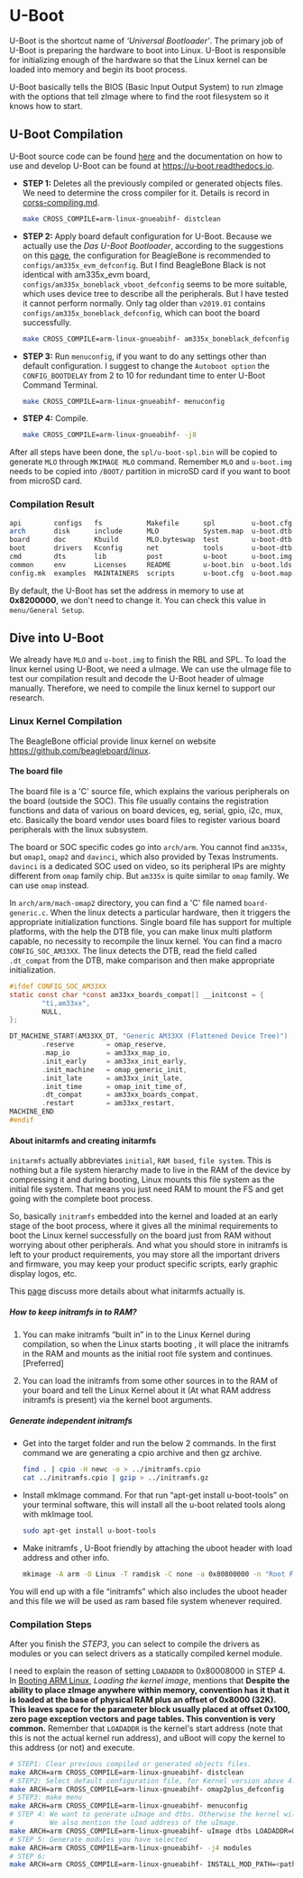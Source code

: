 # U-Boot

U-Boot is the shortcut name of _'Universal Bootloader'_. The primary job of U-Boot is preparing the hardware to boot into Linux. U-Boot is responsible for initializing enough of the hardware so that the Linux kernel can be loaded into memory and begin its boot process.

U-Boot basically tells the BIOS (Basic Input Output System) to run zImage with the options that tell zImage where to find the root filesystem so it knows how to start.

## U-Boot Compilation

U-Boot source code can be found [here](https://source.denx.de/u-boot/u-boot.git) and the documentation on how to use and develop U-Boot can be found at <https://u‑boot.readthedocs.io>.

- **STEP 1:** Deletes all the previously compiled or generated objects files. We need to determine the cross compiler for it. Details is record in [corss-compiling.md](cross-compiling.md).

    ```bash
    make CROSS_COMPILE=arm-linux-gnueabihf- distclean
    ```

- **STEP 2:** Apply board default configuration for U-Boot. Because we actually use the _Das U-Boot Bootloader_, according to the suggestions on this [page](https://beagleboard.org/project/U-Boot+%28V1%29/), the configuration for BeagleBone is recommended to `configs/am335x_evm_defconfig`. But I find BeagleBone Black is not identical with am335x_evm board, `configs/am335x_boneblack_vboot_defconfig` seems to be more suitable, which uses device tree to describe all the peripherals. But I have tested it cannot perform normally. Only tag older than `v2019.01` contains `configs/am335x_boneblack_defconfig`, which can boot the board successfully.

    ```bash
    make CROSS_COMPILE=arm-linux-gnueabihf- am335x_boneblack_defconfig
    ```

- **STEP 3:** Run `menuconfig`, if you want to do any settings other than default configuration. I suggest to change the `Autoboot option` the `CONFIG_BOOTDELAY` from 2 to 10 for redundant time to enter U-Boot Command Terminal.

    ```bash
    make CROSS_COMPILE=arm-linux-gnueabihf- menuconfig
    ```

- **STEP 4:** Compile.

    ```bash
    make CROSS_COMPILE=arm-linux-gnueabihf- -j8
    ```

After all steps have been done, the `spl/u-boot-spl.bin` will be copied to generate `MLO` through `MKIMAGE MLO` command. Remember `MLO` and `u-boot.img` needs to be copied into `/BOOT/` partition in microSD card if you want to boot from microSD card.

### Compilation Result

```bash
api        configs   fs           Makefile      spl         u-boot.cfg.configs  u-boot-nodtb.bin
arch       disk      include      MLO           System.map  u-boot.dtb          u-boot.srec
board      doc       Kbuild       MLO.byteswap  test        u-boot-dtb.bin      u-boot.sym
boot       drivers   Kconfig      net           tools       u-boot-dtb.img
cmd        dts       lib          post          u-boot      u-boot.img
common     env       Licenses     README        u-boot.bin  u-boot.lds
config.mk  examples  MAINTAINERS  scripts       u-boot.cfg  u-boot.map
```

By default, the U-Boot has set the address in memory to use at **0x8200000**, we don't need to change it. You can check this value in `menu/General Setup`.

## Dive into U-Boot

We already have `MLO` and `u-boot.img` to finish the RBL and SPL. To load the linux kernel using U-Boot, we need a uImage. We can use the uImage file to test our compilation result and decode the U-Boot header of uImage manually. Therefore, we need to compile the linux kernel to support our research.

### Linux Kernel Compilation

The BeagleBone official provide linux kernel on website <https://github.com/beagleboard/linux>.

#### The board file

The board file is a 'C' source file, which explains the various peripherals on the board (outside the SOC). This file usually contains the registration functions and data of various on board devices, eg, serial, gpio, i2c, mux, etc. Basically the board vendor uses board files to register various board peripherals with the linux subsystem.

The board or SOC specific codes go into `arch/arm`. You cannot find `am335x`, but `omap1`, `omap2` and `davinci`, which also provided by Texas Instruments. `davinci` is a dedicated SOC used on video, so its peripheral IPs are mighty different from `omap` family chip. But `am335x` is quite similar to `omap` family. We can use `omap` instead.

In `arch/arm/mach-omap2` directory, you can find a 'C' file named `board-generic.c`. When the linux detects a particular hardware, then it triggers the appropriate initialization functions. Single board file has support for multiple platforms, with the help the DTB file, you can make linux multi platform capable, no necessity to recompile the linux kernel. You can find a macro `CONFIG_SOC_AM33XX`. The linux detects the DTB, read the field called `.dt_compat` from the DTB, make comparison and then make appropriate initialization.

```c
#ifdef CONFIG_SOC_AM33XX
static const char *const am33xx_boards_compat[] __initconst = {
        "ti,am33xx",
        NULL,
};

DT_MACHINE_START(AM33XX_DT, "Generic AM33XX (Flattened Device Tree)")
        .reserve        = omap_reserve,
        .map_io         = am33xx_map_io,
        .init_early     = am33xx_init_early,
        .init_machine   = omap_generic_init,
        .init_late      = am33xx_init_late,
        .init_time      = omap_init_time_of,
        .dt_compat      = am33xx_boards_compat,
        .restart        = am33xx_restart,
MACHINE_END
#endif
```

#### About initarmfs and creating initarmfs

`initarmfs` actually abbreviates `initial`, `RAM based`, `file system`. This is nothing but a file system hierarchy made to live in the RAM of the device by compressing it and during booting, Linux mounts this file system as the initial file system. That means you just need RAM to mount the FS and get going with the complete boot process.

So, basically `initramfs` embedded into the kernel and loaded at an early stage of the boot process, where it gives all the minimal requirements to boot the Linux kernel successfully on the board just from RAM without worrying about other peripherals. And what you should store in initramfs is left to your product requirements, you may store all the important drivers and firmware, you may keep your product specific scripts, early graphic display logos, etc.

This [page](https://github.com/jeffegg/beaglebone/blob/master/Documentation/filesystems/ramfs-rootfs-initramfs.txt) discuss more details about what initarmfs actually is.

##### How to keep initramfs in to RAM?

1. You can make initramfs “built in” in to the Linux Kernel during compilation, so when the Linux starts booting , it will place the initramfs in the RAM and mounts as the initial root file system and continues. [Preferred]

2. You can load the initramfs from some other sources in to the RAM of your board and tell the Linux Kernel about it (At what RAM address initramfs is present) via the kernel boot arguments.

##### Generate independent initramfs

- Get into the target folder and run the below 2 commands. In the first command we are generating a cpio archive and then gz archive.

    ```bash
    find . | cpio -H newc -o > ../initramfs.cpio
    cat ../initramfs.cpio | gzip > ../initramfs.gz
    ```

- Install mkImage command. For that run “apt-get install u-boot-tools” on your terminal software, this will install all the u-boot related tools along with mkImage tool.

    ```bash
    sudo apt-get install u-boot-tools
    ```

- Make initramfs , U-Boot friendly by attaching the uboot header with load address and other info.

    ```bash
    mkimage -A arm -O Linux -T ramdisk -C none -a 0x80800000 -n "Root Filesystem" -d ../initramfs.gz ../initramfs
    ```

You will end up with a file “initramfs” which also includes the uboot header and this file we will be used as ram based file system whenever required.

### Compilation Steps

After you finish the _STEP3_, you can select to compile the drivers as modules or you can select drivers as a statically compiled kernel module.

I need to explain the reason of setting `LOADADDR` to 0x80008000 in STEP 4. In [Booting ARM Linux](http://www.simtec.co.uk/products/SWLINUX/files/booting_article.html), _Loading the kernel image_, mentions that **Despite the ability to place zImage anywhere within memory, convention has it that it is loaded at the base of physical RAM plus an offset of 0x8000 (32K). This leaves space for the parameter block usually placed at offset 0x100, zero page exception vectors and page tables. This convention is very common.** Remember that `LOADADDR` is the kernel's start address (note that this is not the actual kernel run address), and uBoot will copy the kernel to this address (or not) and execute.

```bash
# STEP1: Clear previous compiled or generated objects files.
make ARCH=arm CROSS_COMPILE=arm-linux-gnueabihf- distclean
# STEP2: Select default configuration file, for Kernel version above 4.11, using omap2plus_defconfig
make ARCH=arm CROSS_COMPILE=arm-linux-gnueabihf- omap2plus_defconfig
# STEP3: make menu
make ARCH=arm CROSS_COMPILE=arm-linux-gnueabihf- menuconfig
# STEP 4: We want to generate uImage and dtbs. Otherwise the kernel will default generate zImage
#         We also mention the load address of the uImage.
make ARCH=arm CROSS_COMPILE=arm-linux-gnueabihf- uImage dtbs LOADADDR=0x80008000 -j8
# STEP 5: Generate modules you have selected
make ARCH=arm CROSS_COMPILE=arm-linux-gnueabihf- -j4 modules
# STEP 6:
make ARCH=arm CROSS_COMPILE=arm-linux-gnueabihf- INSTALL_MOD_PATH=<path of the RFS> modules_install
```
